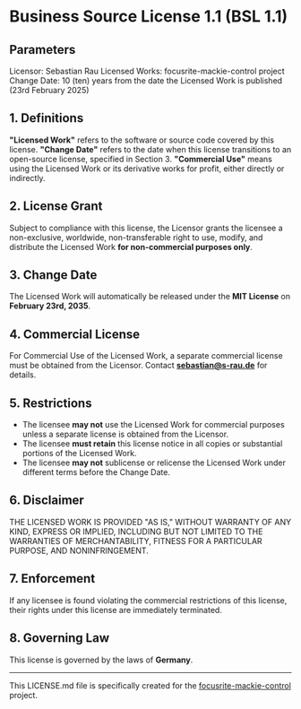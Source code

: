 # Business Source License 1.1 (BSL 1.1)

## Parameters

Licensor:             Sebastian Rau
Licensed Works:       focusrite-mackie-control project
Change Date:          10 (ten) years from the date the Licensed Work is published (23rd February 2025)

## 1. Definitions
**"Licensed Work"** refers to the software or source code covered by this license.
**"Change Date"** refers to the date when this license transitions to an open-source license, specified in Section 3.
**"Commercial Use"** means using the Licensed Work or its derivative works for profit, either directly or indirectly.

## 2. License Grant
Subject to compliance with this license, the Licensor grants the licensee a non-exclusive, worldwide, non-transferable right to use, modify, and distribute the Licensed Work **for non-commercial purposes only**.

## 3. Change Date
The Licensed Work will automatically be released under the **MIT License** on **February 23rd, 2035**.

## 4. Commercial License
For Commercial Use of the Licensed Work, a separate commercial license must be obtained from the Licensor. Contact **sebastian@s-rau.de** for details.

## 5. Restrictions
- The licensee **may not** use the Licensed Work for commercial purposes unless a separate license is obtained from the Licensor.
- The licensee **must retain** this license notice in all copies or substantial portions of the Licensed Work.
- The licensee **may not** sublicense or relicense the Licensed Work under different terms before the Change Date.

## 6. Disclaimer
THE LICENSED WORK IS PROVIDED "AS IS," WITHOUT WARRANTY OF ANY KIND, EXPRESS OR IMPLIED, INCLUDING BUT NOT LIMITED TO THE WARRANTIES OF MERCHANTABILITY, FITNESS FOR A PARTICULAR PURPOSE, AND NONINFRINGEMENT.

## 7. Enforcement
If any licensee is found violating the commercial restrictions of this license, their rights under this license are immediately terminated.

## 8. Governing Law
This license is governed by the laws of **Germany**.

---

This LICENSE.md file is specifically created for the [focusrite-mackie-control](https://github.com/sebastianrau/focusrite-mackie-control/) project.
